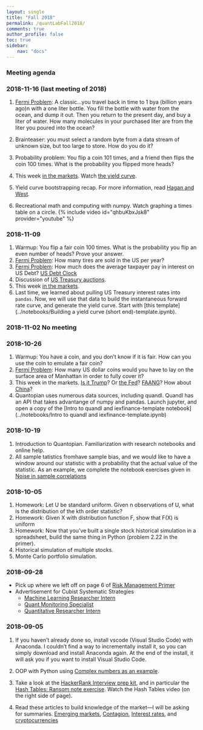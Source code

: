 ```yaml
---
layout: single
title: "Fall 2018"
permalink: /quantLabFall2018/
comments: true
author_profile: false
toc: true
sidebar:
    nav: "docs"
---
```

### Meeting agenda

### 2018-11-16 (last meeting of 2018)

1. [Fermi Problem](../fermi): A classic...you travel back in time to 1 bya (billion years ago)n with a one liter bottle. You fill the bottle with water from the ocean, and dump it out. Then you return to the present day, and buy a liter of water. How many molecules in your purchased liter are from the liter you poured into the ocean?

2. Brainteaser: you must select a random byte from a data stream of unknown size, but too large to store. How do you do it?

3. Probability problem: You flip a coin 101 times, and a friend then flips the coin 100 times. What is the probability you flipped more heads?

4. This week [in the markets](https://www.bloomberg.com). Watch [the yield curve](https://www.bloomberg.com/news/articles/2018-11-16/don-t-take-your-eyes-off-the-yield-curve).
5. Yield curve bootstrapping recap. For more information, read [Hagan and West](../docs/HaganWest.pdf).
6. Recreational math and computing with numpy. Watch graphing a times table on a circle.
{% include video id="qhbuKbxJsk8" provider="youtube" %}


### 2018-11-09
1. Warmup: You flip a fair coin 100 times. What is the probability you flip an even number of heads? Prove your answer.
2. [Fermi Problem](../fermi): How many tires are sold in the US per year?
3. [Fermi Problem](../fermi): How much does the average taxpayer pay in interest on US Debt? [US Debt Clock](http://www.usdebtclock.org)
4. Discussion of [US Treasury auctions](https://www.treasurydirect.gov/indiv/products/prod_auctions_glance.htm).
5. This week [in the markets](https://www.bloomberg.com).
6. Last time, we learned about pulling US Treasury interest rates into `pandas`. Now, we will use that data to build the instantaneous forward rate curve, and generate the yield curve. Start with [this template](../notebooks/Building a yield curve (short end)-template.ipynb).

### 2018-11-02 No meeting

### 2018-10-26
1. Warmup: You have a coin, and you don’t know if it is fair. How can you use the coin to emulate a fair coin?
2. [Fermi Problem](../fermi): How many US dollar coins would you have to lay on the surface area of Manhattan in order to fully cover it?
3. This week in the markets. [Is it Trump](https://www.bloomberg.com/opinion/articles/2018-10-26/trump-is-bad-for-the-stock-market?srnd=premium)? Or [the Fed](https://www.bloomberg.com/news/articles/2018-10-11/trump-escalates-fed-assault-laments-high-rate-he-s-paying)? [FAANG](https://www.bloomberg.com/news/articles/2018-10-26/forget-about-zuckerberg-and-cook-bailing-us-out-taking-stock?srnd=premium)? How about [China](https://www.bloomberg.com/news/articles/2018-10-26/here-are-the-reasons-china-s-equity-rout-is-getting-even-worse?srnd=premium)?
4. Quantopian uses numerous data sources, including quandl. Quandl has an API that takes advantange of numpy and pandas. Launch jupyter, and open a copy of the [Intro to quandl and iexfinance-template notebook](../notebooks/Intro to quandl and iexfinance-template.ipynb)

### 2018-10-19
1. Introduction to Quantopian. Familiarization with research notebooks and online help.
2. All sample tatistics fromhave sample bias, and we would like to have a window around our statistic with a probability that the actual value of the statistic. As an example, we complete the notebook exercises given in [Noise in sample correlations](https://www.quantopian.com/posts/noise-in-sample-correlations)

### 2018-10-05
1. Homework: Let U be standard uniform. Given n observations of U, what is the distribution of the kth order statistic?
2. Homework: Given X with distribution function F, show that F(X) is uniform
3. Homework: Now that you’ve built a single stock historical simulation in a spreadsheet, build the same thing in Python (problem 2.22 in the primer).
4. Historical simulation of multiple stocks.
5. Monte Carlo portfolio simulation.


### 2018-09-28
- Pick up where we left off on page 6 of [Risk Management Primer](../docs/RiskManagementPrimer.pdf)
- Advertisement for Cubist Systematic Strategies
    - [Machine Learning Researcher Intern](https://careers.point72.com/CSJobDetail?jobName=machine-learning-researcher-intern&jobCode=CSS-0002498&retURL=/CSCareerSearch?filters=_business=cubist_experience=interns%20and%20entry%20level)
    - [Quant Monitoring Specialist](https://careers.point72.com/CSJobDetail?jobName=quant-monitoring-specialist&jobCode=CSS-0002144&retURL=/CSCareerSearch)
    - [Quantitative Researcher Intern](https://careers.point72.com/CSJobDetail?jobName=quantitative-researcher-intern&jobCode=CSS-0000570&retURL=/CSCareerSearch)
    
### 2018-09-05
1. If you haven’t already done so, install vscode (Visual Studio Code) with Anaconda. I couldn’t find a way to incrementally install it, so you can simply download and install Anaconda again. At the end of the install, it will ask you if you want to install Visual Studio Code.

2. OOP with Python using [Complex numbers as an example](https://www.hackerrank.com/challenges/class-1-dealing-with-complex-numbers/problem).

3. Take a look at the [HackerRank Interview prep kit](https://www.hackerrank.com/interview/interview-preparation-kit), and in particular the [Hash Tables: Ransom note exercise](https://www.hackerrank.com/challenges/ctci-ransom-note/problem?h_l=interview&playlist_slugs%5B%5D=interview-preparation-kit&playlist_slugs%5B%5D=dictionaries-hashmaps). Watch the Hash Tables video (on the right side of page).

4. Read these articles to build knowledge of the market—I will be asking for summaries. [Emerging markets](https://www.bloomberg.com/opinion/articles/2018-09-03/we-may-be-facing-a-textbook-emerging-market-crisis), [Contagion](https://www.bloomberg.com/opinion/articles/2018-09-05/u-s-equity-bulls-just-say-no-to-contagion?srnd=premium), [Interest rates](https://www.marketwatch.com/story/treasury-yields-steady-ahead-of-pce-inflation-data-2018-08-30), and [cryptocurrencies](https://www.bloomberg.com/news/articles/2018-09-05/bitcoin-drops-3-in-10-minutes-as-cryptocurrencies-join-selloff)
